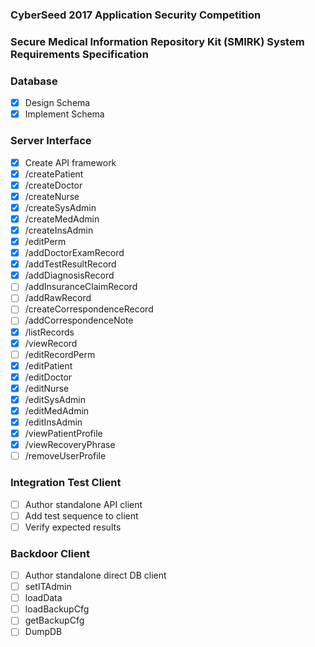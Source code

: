 ### CyberSeed 2017 Application Security Competition
### Secure Medical Information Repository Kit (SMIRK) System Requirements Specification 

### Database

- [x] Design Schema
- [x] Implement Schema

### Server Interface

- [x] Create API framework
- [x] /createPatient
- [x] /createDoctor	
- [x] /createNurse	
- [x] /createSysAdmin	
- [x] /createMedAdmin	
- [x] /createInsAdmin	
- [x] /editPerm	
- [x] /addDoctorExamRecord	
- [x] /addTestResultRecord	
- [x] /addDiagnosisRecord	
- [ ] /addInsuranceClaimRecord	
- [ ] /addRawRecord	
- [ ] /createCorrespondenceRecord	
- [ ] /addCorrespondenceNote	
- [x] /listRecords	
- [x] /viewRecord	
- [ ] /editRecordPerm	
- [x] /editPatient	
- [x] /editDoctor	
- [x] /editNurse	
- [x] /editSysAdmin	
- [x] /editMedAdmin	
- [x] /editInsAdmin	
- [x] /viewPatientProfile
- [x] /viewRecoveryPhrase
- [ ] /removeUserProfile

### Integration Test Client

- [ ] Author standalone API client 
- [ ] Add test sequence to client
- [ ] Verify expected results

### Backdoor Client

- [ ] Author standalone direct DB client
- [ ] setITAdmin
- [ ] loadData
- [ ] loadBackupCfg
- [ ] getBackupCfg
- [ ] DumpDB